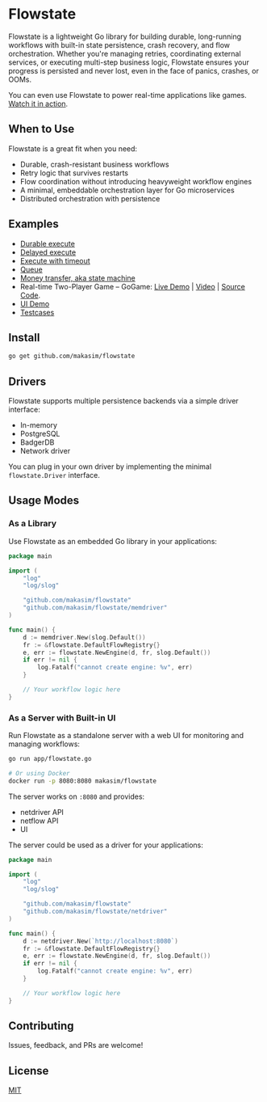# Flowstate

Flowstate is a lightweight Go library for building durable, 
long-running workflows with built-in state persistence, crash recovery, and flow orchestration.
Whether you're managing retries, coordinating external services, or executing multi-step business logic, 
Flowstate ensures your progress is persisted and never lost, even in the face of panics, crashes, or OOMs.

You can even use Flowstate to power real-time applications like games. [Watch it in action](https://x.com/maksim_ka2/status/1825587227163795478).

## When to Use

Flowstate is a great fit when you need:

- Durable, crash-resistant business workflows
- Retry logic that survives restarts
- Flow coordination without introducing heavyweight workflow engines
- A minimal, embeddable orchestration layer for Go microservices
- Distributed orchestration with persistence

## Examples

* [Durable execute](examples/durable_execute/main.go)
* [Delayed execute](examples/delayed_execute/main.go)
* [Execute with timeout](examples/execute_with_timeout/main.go)
* [Queue](examples/queue/main.go)
* [Money transfer, aka state machine](examples/state_machine/main.go)
* Real-time Two-Player Game – GoGame: [Live Demo](https://gogame.makasim.com/) | [Video](https://x.com/maksim_ka2/status/1825587227163795478) | [Source Code](https://github.com/makasim/gogame).
* [UI Demo](https://flowstate-gogame.makasim.com/)
* [Testcases](testcases)

## Install

```bash
go get github.com/makasim/flowstate
```

## Drivers

Flowstate supports multiple persistence backends via a simple driver interface:

- In-memory
- PostgreSQL
- BadgerDB
- Network driver

You can plug in your own driver by implementing the minimal `flowstate.Driver` interface.

## Usage Modes

### As a Library

Use Flowstate as an embedded Go library in your applications:

```go
package main

import (
	"log"
	"log/slog"

	"github.com/makasim/flowstate"
	"github.com/makasim/flowstate/memdriver"
)

func main() {
	d := memdriver.New(slog.Default())
	fr := &flowstate.DefaultFlowRegistry{}
	e, err := flowstate.NewEngine(d, fr, slog.Default())
	if err != nil {
		log.Fatalf("cannot create engine: %v", err)
	}

	// Your workflow logic here
}
```

### As a Server with Built-in UI

Run Flowstate as a standalone server with a web UI for monitoring and managing workflows:

```bash
go run app/flowstate.go

# Or using Docker
docker run -p 8080:8080 makasim/flowstate
```

The server works on `:8080` and provides:
- netdriver API
- netflow API
- UI

The server could be used as a driver for your applications:
```go
package main

import (
	"log"
	"log/slog"

	"github.com/makasim/flowstate"
	"github.com/makasim/flowstate/netdriver"
)

func main() {
	d := netdriver.New(`http://localhost:8080`)
	fr := &flowstate.DefaultFlowRegistry{}
	e, err := flowstate.NewEngine(d, fr, slog.Default())
	if err != nil {
		log.Fatalf("cannot create engine: %v", err)
	}

	// Your workflow logic here
}
```

## Contributing

Issues, feedback, and PRs are welcome!

## License

[MIT](LiCENSE)
